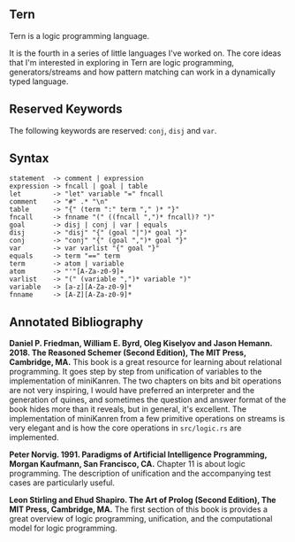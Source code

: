 Tern
----
Tern is a logic programming language.

It is the fourth in a series of little languages I've worked on. The core ideas that I'm interested
in exploring in Tern are logic programming, generators/streams and how pattern matching can work
in a dynamically typed language.

Reserved Keywords
-----------------
The following keywords are reserved: `conj`, `disj` and `var`.

Syntax
------
    statement  -> comment | expression
    expression -> fncall | goal | table
    let        -> "let" variable "=" fncall
    comment    -> "#" .* "\n"
    table      -> "{" (term ":" term "," )* "}"
    fncall     -> fnname "(" ((fncall ",")* fncall)? ")"
    goal       -> disj | conj | var | equals
    disj       -> "disj" "{" (goal "|")* goal "}"
    conj       -> "conj" "{" (goal ",")* goal "}"
    var        -> var varlist "{" goal "}"
    equals     -> term "==" term
    term       -> atom | variable
    atom       -> "'"[A-Za-z0-9]+
    varlist    -> "(" (variable ",")* variable ")"
    variable   -> [a-z][A-Za-z0-9]*
    fnname     -> [A-Z][A-Za-z0-9]*

Annotated Bibliography
----------------------
**Daniel P. Friedman, William E. Byrd, Oleg Kiselyov and Jason Hemann. 2018. The Reasoned Schemer (Second Edition), The MIT Press, Cambridge, MA.**
This book is a great resource for learning about relational programming. It goes step by step from unification of
variables to the implementation of miniKanren. The two chapters on bits and bit operations are not very
inspiring, I would have preferred an interpreter and the generation of quines, and sometimes the question and
answer format of the book hides more than it reveals, but in general, it's excellent. The implementation of miniKanren
from a few primitive operations on streams is very elegant and is how the core operations in `src/logic.rs`
are implemented.

**Peter Norvig. 1991. Paradigms of Artificial Intelligence Programming, Morgan Kaufmann, San Francisco, CA.**
Chapter 11 is about logic programming. The description of unification and the accompanying test cases are particularly useful.

**Leon Stirling and Ehud Shapiro. The Art of Prolog (Second Edition), The MIT Press, Cambridge, MA.**
The first section of this book is provides a great overview of logic programming, unification, and the computational model
for logic programming.
